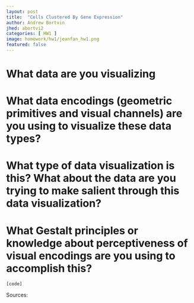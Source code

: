 ```yaml
---
layout: post
title:  "Cells Clustered By Gene Expression"
author: Andrew Bortvin
jhed: abortvi2
categories: [ HW1 ]
image: homework/hw1/jeanfan_hw1.png
featured: false
---
```


# What data are you visualizing

# What data encodings (geometric primitives and visual channels) are you using to visualize these data types?

# What type of data visualization is this? What about the data are you trying to make salient through this data visualization? 

# What Gestalt principles or knowledge about perceptiveness of visual encodings are you using to accomplish this?

```{r}
[code]
```

Sources: 

